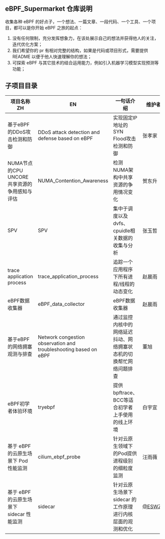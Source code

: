 ## eBPF_Supermarket 仓库说明

收集各种 eBPF 的好点子，一个想法、一篇文章、一段代码、一个工具、一个项目，都可以是你开始 eBPF 之旅的起点：

1. 没有任何限制，充分发挥想象力，在该处展示自己的想法并获得他人的关注，迭代优化方案；
2. 我们希望你的 pr 有相对完整的结构，如果是代码或项目形式，需要提供 README 以便于他人快速理解你的想法；
3. 可探索 eBPF 与其它技术的结合运用能力，例如引入机器学习模型实现预测等功能；

## 子项目目录

| 项目名称ZH                                   | EN                                                           | 一句话介绍                                                   | 维护者 |
| -------------------------------------------- | ------------------------------------------------------------ | ------------------------------------------------------------ | ------ |
| 基于eBPF的DDoS攻击检测和防御                 | DDoS attack detection and defense based on eBPF              | 实现固定IP地址的SYN Flood攻击检测和防御                      | 张孝家 |
| NUMA节点的CPU UNCORE共享资源的争用感知与评估 | NUMA_Contention_Awareness                                    | 检测NUMA架构中共享资源的争用情况变化                         | 贺东升 |
| SPV                                          | SPV                                                          | 集中于调度以及dvfs、cpuidle相关数据的收集与分析              | 张玉哲 |
| trace application process                    | trace_application_process                                    | 追踪一个应用程序下所有进程/线程的动态变化                    | 赵晨雨 |
| eBPF数据收集器                               | eBPF_data_collector                                          | eBPF数据收集器                                               | 赵晨雨 |
| 基于eBPF的网络拥塞观测与排查                 | Network congestion observation and troubleshooting based on eBPF | 通过监控内核中的网络延迟抖动、网络拥塞状态机的切换帮忙网络问题排查 | 董旭   |
| eBPF初学者体验环境                           | tryebpf                                                      | 提供bpftrace、BCC等适合初学者上手使用的线上环境              | 白宇宣 |
| 基于 eBPF 的云原生场景下 Pod 性能监测                           | cilium_ebpf_probe                                                     | 针对云原生领域下的Pod提供进程级别的细粒度监测              | 汪雨薇 |
| 基于 eBPF 的云原生场景下 sidecar 性能监测 | sidecar | 针对云原生场景下 sidecar 的工作原理进行内核层面的观测和优化 | [@ESWZY](https://github.com/ESWZY) |
